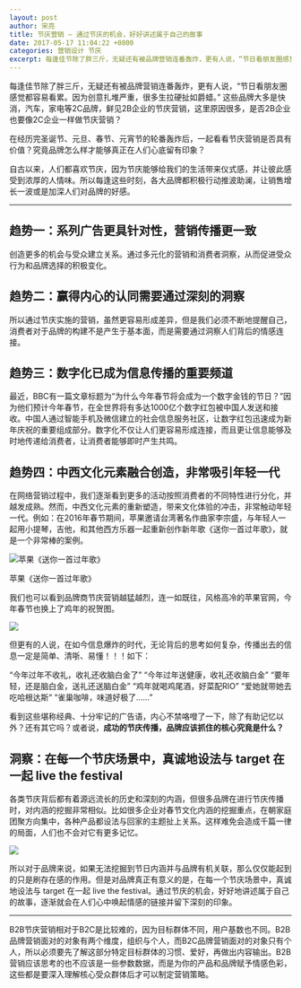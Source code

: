 ```yaml
---
layout: post
author: 宋亮
title: 节庆营销 — 通过节庆的机会，好好讲述属于自己的故事
date: 2017-05-17 11:04:22 +0800
categories: 营销设计 节庆
excerpt: 每逢佳节除了胖三斤，无疑还有被品牌营销连番轰炸，更有人说，“节日看朋友圈感觉都容易看累。因为创意扎堆严重，很多生拉硬扯如爵蜡。”
---
```


每逢佳节除了胖三斤，无疑还有被品牌营销连番轰炸，更有人说，“节日看朋友圈感觉都容易看累。因为创意扎堆严重，很多生拉硬扯如爵蜡。”  这些品牌大多是快消，汽车，家电等2C品牌，鲜见2B企业的节庆营销，这里原因很多，是否2B企业也要像2C企业一样做节庆营销？

在经历完圣诞节、元旦、春节、元宵节的轮番轰炸后，一起看看节庆营销是否具有价值？究竟品牌怎么样才能够真正在人们心底留有印象？

自古以来，人们都喜欢节庆，因为节庆能够给我们的生活带来仪式感，并让彼此感受到浓厚的人情味。所以每逢这些时刻，各大品牌都积极行动推波助澜，让销售增长一波或是加深人们对品牌的好感。

---

## 趋势一：系列广告更具针对性，营销传播更一致
创造更多的机会与受众建立关系。通过多元化的营销和消费者洞察，从而促进受众行为和品牌选择的积极变化。

## 趋势二：赢得内心的认同需要通过深刻的洞察
所以通过节庆实施的营销，虽然更容易形成差异，但是我们必须不断地提醒自己，消费者对于品牌的构建不是产生于基本面，而是需要通过洞察人们背后的情感连接。

## 趋势三：数字化已成为信息传播的重要频道
最近，BBC有一篇文章标题为“为什么今年春节将会成为一个数字金钱的节日？”因为他们预计今年春节，在全世界将有多达1000亿个数字红包被中国人发送和接收。中国人通过智能手机及微信建立的社会信息服务社区，让数字红包迅速成为新年庆祝的重要组成部分。数字化不仅让人们更容易形成连接，而且更让信息能够及时地传递给消费者，让消费者能够即时产生共鸣。

## 趋势四：中西文化元素融合创造，非常吸引年轻一代
在网络营销过程中，我们逐渐看到更多的活动按照消费者的不同特性进行分化，并越发成熟。然而，中西文化元素的重新塑造，带来文化体验的冲击，非常触动年轻一代。例如：在2016年春节期间，苹果邀请台湾著名作曲家李宗盛，与年轻人一起用小提琴，吉他，和其他西方乐器一起重新创作新年歌《送你一首过年歌》，就是一个非常棒的案例。

![苹果《送你一首过年歌》](http://oc34x4gmv.bkt.clouddn.com/holiday01.png)

<figcaption>苹果《送你一首过年歌》</figcaption>

我们也可以看到品牌商节庆营销越猛越烈，连一如既往，风格高冷的苹果官网，今年春节也换上了鸡年的祝贺图。

![](http://oc34x4gmv.bkt.clouddn.com/holiday02.jpg)

但更有的人说，在如今信息爆炸的时代，无论背后的思考如何复杂，传播出去的信息一定是简单、清哳、易懂！！！如下：

“今年过年不收礼，收礼还收脑白金了” 
“今年过年送健康，收礼还收脑白金” 
“要年轻，还是脑白金，送礼还送脑白金” 
“鸡年就喝鸡尾酒，好菜配RIO” 
“爱她就带她去吃哈根达斯“ 
“雀巢咖啡，味道好极了……”

看到这些堪称经典、十分牢记的广告语，内心不禁咯噔了一下，除了有助记忆以外？还有其它吗？或者说，**成功的节庆传播，品牌应该抓住的核心究竟是什么？**

## 洞察：在每一个节庆场景中，真诚地设法与 target 在一起 live the festival 
各类节庆背后都有着源远流长的历史和深刻的内涵，但很多品牌在进行节庆传播时，对内涵的挖掘非常相似。比如很多企业对春节文化内涵的挖掘重点，在朝家庭团聚方向集中，各种产品都设法与回家的主题扯上关系。这样难免会造成千篇一律的局面，人们也不会对它有更多记忆。

![](http://oc34x4gmv.bkt.clouddn.com/holiday03.png)

所以对于品牌来说，如果无法挖掘到节日内涵并与品牌有机关联，那么仅仅能起到的只是刷存在感的作用。但是对品牌真正有意义的是，在每一个节庆场景中，真诚地设法与 target 在一起 live the festival。通过节庆的机会，好好地讲述属于自己的故事，逐渐就会在人们心中唤起情感的链接并留下深刻的印象。

---

B2B节庆营销相对于B2C是比较难的，因为目标群体不同，用户基数也不同。B2B品牌营销面对的对象有两个维度，组织与个人，而B2C品牌营销面对的对象只有个人，所以必须要先了解这部分特定目标群体的习惯、爱好，再做出内容输出。B2B营销应该思考的也不应该是一些参数数据，而是为你的产品和品牌赋予情感色彩，这些都是要深入理解核心受众群体后才可以制定营销策略。